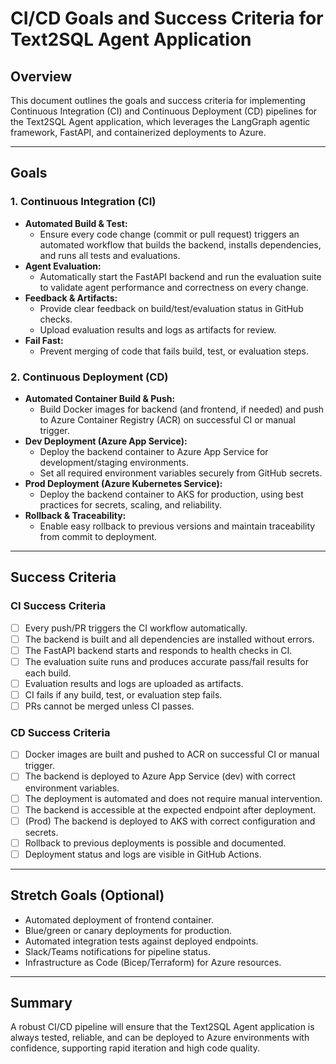 # CI/CD Goals and Success Criteria for Text2SQL Agent Application

## Overview
This document outlines the goals and success criteria for implementing Continuous Integration (CI) and Continuous Deployment (CD) pipelines for the Text2SQL Agent application, which leverages the LangGraph agentic framework, FastAPI, and containerized deployments to Azure.

---

## Goals

### 1. Continuous Integration (CI)
- **Automated Build & Test:**
  - Ensure every code change (commit or pull request) triggers an automated workflow that builds the backend, installs dependencies, and runs all tests and evaluations.
- **Agent Evaluation:**
  - Automatically start the FastAPI backend and run the evaluation suite to validate agent performance and correctness on every change.
- **Feedback & Artifacts:**
  - Provide clear feedback on build/test/evaluation status in GitHub checks.
  - Upload evaluation results and logs as artifacts for review.
- **Fail Fast:**
  - Prevent merging of code that fails build, test, or evaluation steps.

### 2. Continuous Deployment (CD)
- **Automated Container Build & Push:**
  - Build Docker images for backend (and frontend, if needed) and push to Azure Container Registry (ACR) on successful CI or manual trigger.
- **Dev Deployment (Azure App Service):**
  - Deploy the backend container to Azure App Service for development/staging environments.
  - Set all required environment variables securely from GitHub secrets.
- **Prod Deployment (Azure Kubernetes Service):**
  - Deploy the backend container to AKS for production, using best practices for secrets, scaling, and reliability.
- **Rollback & Traceability:**
  - Enable easy rollback to previous versions and maintain traceability from commit to deployment.

---

## Success Criteria

### CI Success Criteria
- [ ] Every push/PR triggers the CI workflow automatically.
- [ ] The backend is built and all dependencies are installed without errors.
- [ ] The FastAPI backend starts and responds to health checks in CI.
- [ ] The evaluation suite runs and produces accurate pass/fail results for each build.
- [ ] Evaluation results and logs are uploaded as artifacts.
- [ ] CI fails if any build, test, or evaluation step fails.
- [ ] PRs cannot be merged unless CI passes.

### CD Success Criteria
- [ ] Docker images are built and pushed to ACR on successful CI or manual trigger.
- [ ] The backend is deployed to Azure App Service (dev) with correct environment variables.
- [ ] The deployment is automated and does not require manual intervention.
- [ ] The backend is accessible at the expected endpoint after deployment.
- [ ] (Prod) The backend is deployed to AKS with correct configuration and secrets.
- [ ] Rollback to previous deployments is possible and documented.
- [ ] Deployment status and logs are visible in GitHub Actions.

---

## Stretch Goals (Optional)
- Automated deployment of frontend container.
- Blue/green or canary deployments for production.
- Automated integration tests against deployed endpoints.
- Slack/Teams notifications for pipeline status.
- Infrastructure as Code (Bicep/Terraform) for Azure resources.

---

## Summary
A robust CI/CD pipeline will ensure that the Text2SQL Agent application is always tested, reliable, and can be deployed to Azure environments with confidence, supporting rapid iteration and high code quality.
